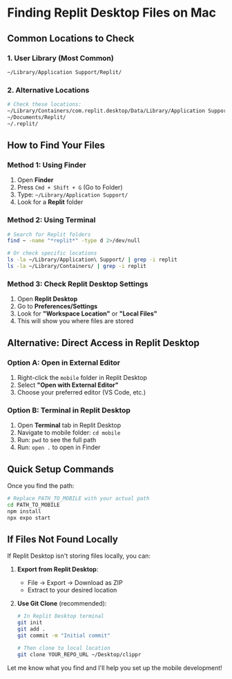 # Finding Replit Desktop Files on Mac

## Common Locations to Check

### 1. User Library (Most Common)
```bash
~/Library/Application Support/Replit/
```

### 2. Alternative Locations
```bash
# Check these locations:
~/Library/Containers/com.replit.desktop/Data/Library/Application Support/Replit/
~/Documents/Replit/
~/.replit/
```

## How to Find Your Files

### Method 1: Using Finder
1. Open **Finder**
2. Press `Cmd + Shift + G` (Go to Folder)
3. Type: `~/Library/Application Support/`
4. Look for a **Replit** folder

### Method 2: Using Terminal
```bash
# Search for Replit folders
find ~ -name "*replit*" -type d 2>/dev/null

# Or check specific locations
ls -la ~/Library/Application\ Support/ | grep -i replit
ls -la ~/Library/Containers/ | grep -i replit
```

### Method 3: Check Replit Desktop Settings
1. Open **Replit Desktop**
2. Go to **Preferences/Settings**
3. Look for **"Workspace Location"** or **"Local Files"**
4. This will show you where files are stored

## Alternative: Direct Access in Replit Desktop

### Option A: Open in External Editor
1. Right-click the `mobile` folder in Replit Desktop
2. Select **"Open with External Editor"**
3. Choose your preferred editor (VS Code, etc.)

### Option B: Terminal in Replit Desktop
1. Open **Terminal** tab in Replit Desktop
2. Navigate to mobile folder: `cd mobile`
3. Run: `pwd` to see the full path
4. Run: `open .` to open in Finder

## Quick Setup Commands

Once you find the path:
```bash
# Replace PATH_TO_MOBILE with your actual path
cd PATH_TO_MOBILE
npm install
npx expo start
```

## If Files Not Found Locally

If Replit Desktop isn't storing files locally, you can:

1. **Export from Replit Desktop**:
   - File → Export → Download as ZIP
   - Extract to your desired location

2. **Use Git Clone** (recommended):
   ```bash
   # In Replit Desktop terminal
   git init
   git add .
   git commit -m "Initial commit"
   
   # Then clone to local location
   git clone YOUR_REPO_URL ~/Desktop/clippr
   ```

Let me know what you find and I'll help you set up the mobile development!